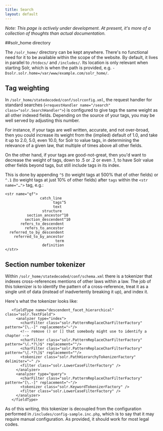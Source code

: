 ```yaml
---
title: Search
layout: default
---
```


*Note: This page is actively under development. At present, it's more of a collection of thoughts than actual documentation.*

##solr_home directory

The `/solr_home/` directory can be kept anywhere. There's no functional need for it to be available within the scope of the website. By default, it lives in parallel to `/htdocs/` and `/includes/`. Its location is only relevant when starting Solr, which is when the path is provided, e.g. `-Dsolr.solr.home=/var/www/example.com/solr_home/`.

## Tag weighting

In `/solr_home/statedecoded/conf/solrconfig.xml`, the request handler for standard searches (`<requestHandler name="/search" class="solr.SearchHandler">`) is configured to give tags the same weight as all other indexed fields. Depending on the source of your tags, you may be well served by adjusting this number.

For instance, if your tags are well written, accurate, and not over-broad, then you could increase its weight from the (implied) default of 1.0, and take it up to 2.0, 5.0, even 10.0, for Solr to value tags, in determining the relevance of a given law, that multiple of times above all other fields.

On the other hand, if your tags are good-not-great, then you'd want to decrease the weight of tags, down to .5 or .2 or even .1, to have Solr value other fields beyond tags, but still include tags in its index.

This is done by appending `^5` (to weight tags at 500% that of other fields) or `^.1` (to weight tags at just 10% of other fields) after `tags` within the `<str name="…">` tag, e.g.:

~~~
<str name="qf">
                catch_line
                      tags^5
                      text
                 structure
          section_ancestor^10
         section_descendent^10
       refers_to_descendent
         refers_to_ancestor
  referred_to_by_descendent
    referred_to_by_ancestor
                       term
                 definition
</str>
~~~

## Section number tokenizer
Within `/solr_home/statedecoded/conf/schema.xml` there is a tokenizer that indexes cross-references mentions of other laws within a law. The job of this tokenizer is to identify the pattern of a cross-reference, treat it as a single unit of data (instead of inadvertently breaking it up), and index it.

Here's what the tokenizer looks like:


~~~
   <fieldType name="descendent_facet_hierarchical" class="solr.TextField">
     <analyzer type="index">
       <charFilter class="solr.PatternReplaceCharFilterFactory" pattern="[\.-]" replacement="~"/>
       <!-- remove () or [] that somebody might use to identify a chapter -->
       <charFilter class="solr.PatternReplaceCharFilterFactory" pattern="\(.*?\)$" replacement=""/>
       <charFilter class="solr.PatternReplaceCharFilterFactory" pattern="\[.*?\]$" replacement=""/>
       <tokenizer class="solr.PathHierarchyTokenizerFactory" delimiter="~" />
       <filter class="solr.LowerCaseFilterFactory" />
     </analyzer>
     <analyzer type="query">
       <charFilter class="solr.PatternReplaceCharFilterFactory" pattern="[\.-]" replacement="~"/>
       <tokenizer class="solr.KeywordTokenizerFactory" />
       <filter class="solr.LowerCaseFilterFactory" />
     </analyzer>
   </fieldType>
~~~

As of this writing, this tokenizer is decoupled from the configuration performed in `/includes/config-sample.inc.php`, which is to say that it may require manual configuration. As provided, it should work for most legal codes.
